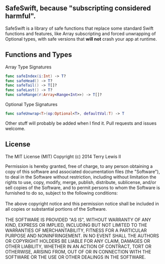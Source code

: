 ## SafeSwift, because "subscripting considered harmful".

SafeSwift is a library of safe functions that replace some standard Swift functions and features, like Array subscripting and forced unwrapping of Optional types, with safe versions that __will not__ crash your app at runtime.

## Functions and Types
Array Type Signatures

```swift
func safeIndex(i:Int) -> T?
func safeHead() -> T?
func safeTail() -> T[]?
func safeLast() -> T?
func safeRange(r:Array<Range<Int>>) -> T[]?
```
Optional Type Signatures

```swift
func safeUnwrap<T>(op:Optional<T>, defaultVal:T) -> T
```

Other stuff will probably be added when I find it. Pull requests and issues welcome.

## License
The MIT License (MIT)
Copyright (c) 2014 Terry Lewis II

Permission is hereby granted, free of charge, to any person obtaining a copy of this software and associated documentation files (the "Software"), to deal in the Software without restriction, including without limitation the rights to use, copy, modify, merge, publish, distribute, sublicense, and/or sell copies of the Software, and to permit persons to whom the Software is furnished to do so, subject to the following conditions:
<br><br>
The above copyright notice and this permission notice shall be included in all copies or substantial portions of the Software.
<br><br>
THE SOFTWARE IS PROVIDED "AS IS", WITHOUT WARRANTY OF ANY KIND, EXPRESS OR IMPLIED, INCLUDING BUT NOT LIMITED TO THE WARRANTIES OF MERCHANTABILITY, FITNESS FOR A PARTICULAR PURPOSE AND NONINFRINGEMENT. IN NO EVENT SHALL THE AUTHORS OR COPYRIGHT HOLDERS BE LIABLE FOR ANY CLAIM, DAMAGES OR OTHER LIABILITY, WHETHER IN AN ACTION OF CONTRACT, TORT OR OTHERWISE, ARISING FROM, OUT OF OR IN CONNECTION WITH THE SOFTWARE OR THE USE OR OTHER DEALINGS IN THE SOFTWARE.
